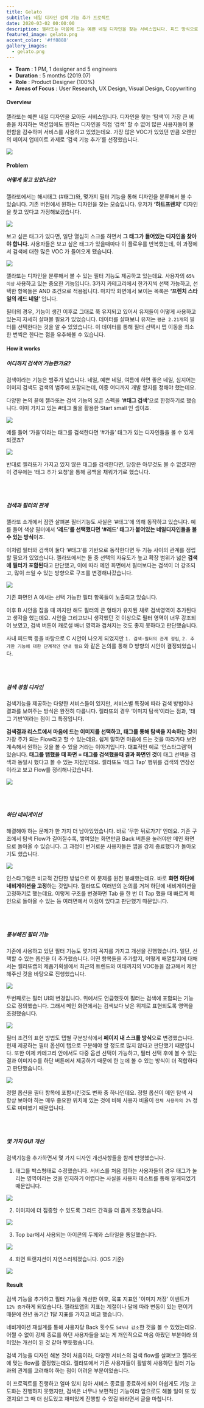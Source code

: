 ```yaml
---
title: Gelato
subtitle: 네일 디자인 검색 기능 추가 프로젝트
date: 2020-03-02 00:00:00
description: 젤라또는 마음에 드는 예쁜 네일 디자인을 찾는 서비스입니다. 피드 방식으로만 탐색하던 기존의 방식을 넘어서, 검색 기능을 통해 더 편리한 탐색 경험을 만들었습니다.
featured_image: gelato.png
accent_color: '#ff8888'
gallery_images:
  - gelato.png
---
```

* **Team** : 1 PM, 1 designer and 5 engineers
* **Duration** : 5 months (2019.07)
* **Role** : Product Designer (100%)
* **Areas of Focus** : User Research, UX Design, Visual Design, Copywriting 

#### Overview

젤라또는 예쁜 네일 디자인을 모아둔 서비스입니다. 디자인을 찾는 ‘탐색’이 가장 큰 비중을 차지하는 액션임에도 원하는 디자인을 직접 ‘검색’ 할 수 없어 많은 사용자들이 불편함을 감수하며 서비스를 사용하고 있었는데요. 가장 많은 VOC가 있었던 만큼 오랜만의 메이저 업데이트 과제로 ‘검색 기능 추가’를 선정했습니다.

![](/images/projects/01_search/01.jpg)



#### Problem
##### 어떻게 찾고 있었나요?
젤라또에서는 해시태그 (#태그)와, 몇가지 필터 기능을 통해 디자인을 분류해서 볼 수 있습니다.
기존 버전에서 원하는 디자인을 찾는 모습입니다. 유저가 <b>‘하트프렌치’</b> 디자인을 찾고 있다고 가정해보겠습니다.

![](/images/projects/01_search/02.png)

보고 싶은 태그가 있다면, 일단 열심히 스크롤 하면서 <b>그 태그가 들어있는 디자인을 찾아야 합니다.</b> 사용자들은 보고 싶은 태그가 있을때마다 이 플로우를 반복했는데, 이 과정에서 검색에 대한 많은 VOC 가 들어오게 됐습니다.


![](/images/projects/01_search/03.png)

젤라또는 디자인을 분류해서 볼 수 있는 필터 기능도 제공하고 있는데요. 사용자의 `65% 이상` 사용하고 있는 중요한 기능입니다. 3가지 카테고리에서 한가지씩 선택 가능하고, 선택한 항목들은 AND 조건으로 적용됩니다. 마지막 화면에서 보이는 목록은 <b>‘프렌치 스타일의 레드 네일’</b> 입니다.

필터의 경우, 기능이 생긴 이후로 그대로 쭉 유지되고 있어서 유저들이 어떻게 사용하고 있는지 자세히 살펴볼 필요가 있었습니다. 데이터를 살펴보니 유저는 `평균 2.21개`의 필터를 선택한다는 것을 알 수 있었습니다. 이 데이터를 통해 필터 선택시 탭 이동을 최소 한 번씩은 한다는 점을 유추해볼 수 있습니다.

#### How it works
##### 어디까지 검색이 가능한가요?

검색이라는 기능은 범주가 넓습니다. 네일, 예쁜 네일, 여름에 하면 좋은 네일, 심지어는 이미지 검색도 검색의 범주에 포함되는데, 이중 어디까지 개발 할지를 정해야 했는데요.

다양한 논의 끝에 젤라또는 검색 기능의 오픈 스펙을 <b>‘#태그 검색’</b>으로 한정하기로 했습니다. 이미 가지고 있는 #태그 풀을 활용한 Start small 인 셈이죠.

![](/images/projects/01_search/04.png )

예를 들어 ‘가을’이라는 태그를 검색한다면 ‘#가을’ 태그가 있는 디자인들을 볼 수 있게 되겠죠?

![](/images/projects/01_search/05.png)

반대로 젤라또가 가지고 있지 않은 태그를 검색한다면, 당장은 아무것도 볼 수 없겠지만 이 경우에는 ‘태그 추가 요청’을 통해 공백을 채워가기로 했습니다.

<br>
<br>

##### 검색과 필터의 관계

젤라또 소개에서 잠깐 살펴본 필터기능도 사실은 ‘#태그’에 의해 동작하고 있습니다. 예를 들어 색상 필터에서 <b>‘레드’를 선택했다면 ‘#레드’ 태그가 붙어있는 네일디자인들을 볼 수 있는 방식</b>이죠.

이처럼 필터와 검색이 둘다 ‘#태그’를 기반으로 동작한다면 두 기능 사이의 관계를 정립할 필요가 있었습니다. 젤라또에서는 둘 중 선택의 자유도가 높고 확장 범위가 넓은 <b>검색에 필터가 포함된다</b>고 판단했고, 이에 따라 메인 화면에서 필터보다는 검색이 더 강조되고, 많이 쓰일 수 있는 방향으로 구조를 변경해나갔습니다.

![](/images/projects/01_search/06.png)

기존 화면인 A 에서는 선택 가능한 필터 항목들이 노출되고 있습니다.

이후 B 시안을 잡을 때 까지만 해도 필터의 큰 형태가 유지된 채로 검색영역이 추가된다고 생각을 했는데요. 시안을 그리고보니 생각했던 것 이상으로 필터 영역이 너무 강조되어 보였고, 검색 버튼이 캐로샐 배너 영역과 겹쳐지는 것도 좋지 못하다고 판단했습니다.

사내 피드백 등을 바탕으로 C 시안이 나오게 되었지만 `1. 검색-필터의 관계 정립`, `2. 추가한 기능에 대한 단계적인 안내 필요` 와 같은 논의를 통해 D 방향의 시안이 결정되었습니다.

<br>
<br>

##### 검색 경험 디자인

검색기능을 제공하는 다양한 서비스들이 있지만, 서비스별 특징에 따라 검색 방법이나 결과를 보여주는 방식은 완전히 다릅니다. 젤라또의 경우 ‘이미지 탐색’이라는 점과, ‘태그 기반’이라는 점이 그 특징입니다.

<b>검색결과 리스트에서 마음에 드는 이미지를 선택하고, 태그를 통해 탐색을 지속하는 것</b>이 가장 주가 되는 Flow라고 할 수 있는데요. 쉽게 말하면 마음에 드는 것을 따라가다 보면 계속해서 원하는 것을 볼 수 있을 거라는 이야기입니다. 대표적인 예로 ‘인스타그램’이 있습니다. <b>태그를 탭했을 때 화면 = 태그를 검색했을때 결과 화면인 것</b>이 태그 선택을 검색과 동일시 했다고 볼 수 있는 지점인데요. 젤라또도 ‘태그 Tap’ 행위를 검색의 연장선이라고 보고 Flow를 정리해나갔습니다.

![](/images/projects/01_search/07.png)

<br>
<br>

##### 하단 네비게이션
해결해야 하는 문제가 한 가지 더 남아있었습니다. 바로 ‘무한 뒤로가기’ 인데요. 기존 구조에서 탐색 Flow가 길어질수록, 쌓여있는 화면만큼 Back 버튼을 눌러야만 메인 화면으로 돌아올 수 있습니다. 그 과정이 번거로운 사용자들은 앱을 강제 종료했다가 돌아오기도 했습니다.

![](/images/projects/01_search/08.png)

인스타그램은 비교적 간단한 방법으로 이 문제를 원천 봉쇄했는데요. 바로 <b>화면 하단에 네비게이션을 고정</b>하는 것입니다. 젤라또도 여러번의 논의를 거쳐 하단에 네비게이션을 고정하기로 했는데요. 이렇게 구조를 변경하면 Tab 을 한 번 더 Tap 했을 때 빠르게 메인으로 돌아올 수 있는 등 여러면에서 이점이 있다고 판단했기 때문입니다.

<br>
<br>

##### 풍부해진 필터 기능
기존에 사용하고 있던 필터 기능도 몇가지 꼭지를 가지고 개선을 진행했습니다. 일단, 선택할 수 있는 옵션을 더 추가했습니다. 어떤 항목들을 추가할지, 어떻게 배열할지에 대해서는 젤라또랩의 제품기획셀에서 최근의 트렌드와 여태까지의 VOC등을 참고해서 제안해주신 것을 바탕으로 진행했습니다.

![](/images/projects/01_search/09.png)

두번째로는 필터 UI의 변경입니다. 위에서도 언급했듯이 필터는 검색에 포함되는 기능으로 정의했습니다. 그래서 메인 화면에서는 검색보다 낮은 위계로 표현되도록 영역을 조정했습니다.

![](/images/projects/01_search/10.png)

필터 조건의 표현 방법도 탭별 구분방식에서 <b>페이지 내 스크롤 방식</b>으로 변경했습니다. 현재 제공하는 필터 옵션이 탭으로 구분해야 할 정도로 많지 않다고 판단했기 때문입니다. 또한 이제 카테고리 안에서도 다중 옵션 선택이 가능하고, 필터 선택 후에 볼 수 있는 결과 이미지수를 하단 버튼에서 제공하기 때문에 한 눈에 볼 수 있는 방식이 더 적합하다고 판단했습니다.

![](/images/projects/01_search/11.png)

정렬 옵션을 필터 항목에 포함시킨것도 변화 중 하나인데요. 정렬 옵션이 메인 탐색 시 항상 보아야 하는 매우 중요한 위치에 있는 것에 비해 사용자 비율이 `전체 사용자의 2%` 정도로 미미했기 때문입니다.

<br>
<br>

##### 몇 가지 GUI 개선

검색기능을 추가하면서 몇 가지 디자인 개선사항들을 함께 반영했습니다.

1) 태그를 박스형태로 수정했습니다. 서비스를 처음 접하는 사용자들의 경우 태그가 눌리는 영역이라는 것을 인지하기 어렵다는 사실을 사용자 테스트를 통해 알게되었기 때문입니다.

![](/images/projects/01_search/12.png)

2) 이미지에 더 집중할 수 있도록 그리드 간격을 더 좁게 조정했습니다.

![](/images/projects/01_search/13.png)

3) Top bar에서 사용되는 아이콘의 두께와 스타일을 통일했습니다.

![](/images/projects/01_search/14.png)

4) 화면 트랜지션이 자연스러워졌습니다. (iOS 기준)

![](/images/projects/01_search/15.gif)


#### Result
검색 기능을 추가하고 필터 기능을 개선한 이후, 목표 지표인 '이미지 저장' 이벤트가 `12% 증가`하게 되었습니다. 젤라또앱의 지표는 계절이나 달에 따라 변동이 있는 편이기 때문에 전년 동기간 1달 지표를 가지고 비교 했습니다. 

네비게이션 재설계를 통해 사용자당 Back 횟수도 `54%나 감소`한 것을 볼 수 있었는데요. 어쩔 수 없이 강제 종료를 하던 사용자들을 보는 게 개인적으로 마음 아팠던 부분이라 의미있는 개선이 된 것 같아 뿌듯했습니다. 

검색 기능을 디자인 해본 것이 처음이라, 다양한 서비스의 검색 flow를 살펴보고 젤라또에 맞는 flow를 결정했는데요. 젤라또에서 기존 사용자들이 활발히 사용하던 필터 기능과의 관계를 고려해야 하는 점이 어려운 부분이었습니다. 

이 프로젝트를 진행하고 얼마 있지 않아 서비스 종료를 종료하게 되어 아쉽게도 기능 고도화는 진행하지 못했지만, 검색은 너무나 보편적인 기능이라 앞으로도 해볼 일이 또 있겠지요! 그 때 더 심도있고 재미있게 진행할 수 있길 바라면서 글을 마칩니다.